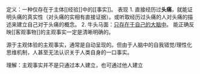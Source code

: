 定义：一种仅存在于主体[[经验]]中的[[事实]]。
表现
	1. 直接经历过**头痛**，就能证明头痛的真实性（对头痛的实相有直接证据）。或听取经历过头痛的人对头痛的描述来建立自己对于头痛的概念。
	2. 牛头马面：<u>只存在于自己的大脑中</u>。
能正确反映[[客观事物]]的主观事实一定是清晰明确的。

源于主观体验的主观事实，通常是自动呈现的。但由于人脑中的自我错觉/理性化思维机制，人甚至无法认识关于人类自身的一口事实。

理解：主观事实并不是只通过本人建立，也可通过他人建立